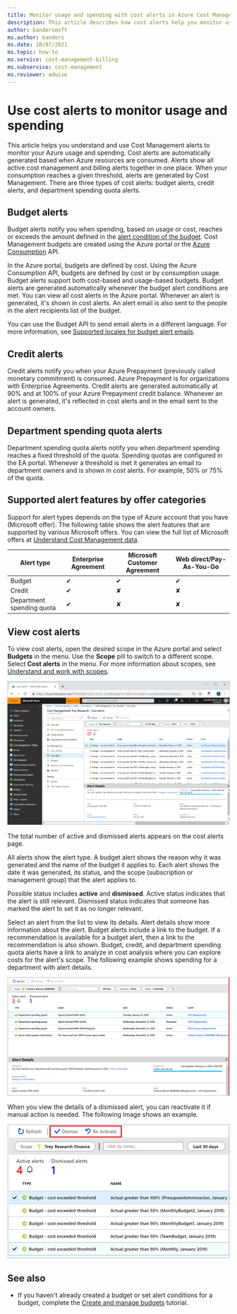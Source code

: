 ```yaml
---
title: Monitor usage and spending with cost alerts in Azure Cost Management
description: This article describes how cost alerts help you monitor usage and spending in Cost Management.
author: bandersmsft
ms.author: banders
ms.date: 10/07/2021
ms.topic: how-to
ms.service: cost-management-billing
ms.subservice: cost-management
ms.reviewer: adwise
---
```


# Use cost alerts to monitor usage and spending

This article helps you understand and use Cost Management alerts to monitor your Azure usage and spending. Cost alerts are automatically generated based when Azure resources are consumed. Alerts show all active cost management and billing alerts together in one place. When your consumption reaches a given threshold, alerts are generated by Cost Management. There are three types of cost alerts: budget alerts, credit alerts, and department spending quota alerts.

## Budget alerts

Budget alerts notify you when spending, based on usage or cost, reaches or exceeds the amount defined in the [alert condition of the budget](tutorial-acm-create-budgets.md). Cost Management budgets are created using the Azure portal or the [Azure Consumption](/rest/api/consumption) API.

In the Azure portal, budgets are defined by cost. Using the Azure Consumption API, budgets are defined by cost or by consumption usage. Budget alerts support both cost-based and usage-based budgets. Budget alerts are generated automatically whenever the budget alert conditions are met. You can view all cost alerts in the Azure portal. Whenever an alert is generated, it's shown in cost alerts. An alert email is also sent to the people in the alert recipients list of the budget.

You can use the Budget API to send email alerts in a different language. For more information, see [Supported locales for budget alert emails](manage-automation.md#supported-locales-for-budget-alert-emails).

## Credit alerts

Credit alerts notify you when your Azure Prepayment (previously called monetary commitment) is consumed. Azure Prepayment is for organizations with Enterprise Agreements. Credit alerts are generated automatically at 90% and at 100% of your Azure Prepayment credit balance. Whenever an alert is generated, it's reflected in cost alerts and in the email sent to the account owners.

## Department spending quota alerts

Department spending quota alerts notify you when department spending reaches a fixed threshold of the quota. Spending quotas are configured in the EA portal. Whenever a threshold is met it generates an email to department owners and is shown in cost alerts. For example, 50% or 75% of the quota.

## Supported alert features by offer categories

Support for alert types depends on the type of Azure account that you have (Microsoft offer). The following table shows the alert features that are supported by various Microsoft offers. You can view the full list of Microsoft offers at [Understand Cost Management data](understand-cost-mgt-data.md).

| Alert type | Enterprise Agreement | Microsoft Customer Agreement | Web direct/Pay-As-You-Go |
|---|---|---|---|
| Budget | ✔ | ✔ | ✔ |
| Credit | ✔ |✘ | ✘ |
| Department spending quota | ✔ | ✘ | ✘ |



## View cost alerts

To view cost alerts, open the desired scope in the Azure portal and select **Budgets** in the menu. Use the **Scope** pill to switch to a different scope. Select **Cost alerts** in the menu. For more information about scopes, see [Understand and work with scopes](understand-work-scopes.md).

![Example image of alerts shown in Cost Management](./media/cost-mgt-alerts-monitor-usage-spending/budget-alerts-fullscreen.png)

The total number of active and dismissed alerts appears on the cost alerts page.

All alerts show the alert type. A budget alert shows the reason why it was generated and the name of the budget it applies to. Each alert  shows the date it was generated, its status, and the scope (subscription or management group) that the alert applies to.

Possible status includes **active** and **dismissed**. Active status indicates that the alert is still relevant. Dismissed status indicates that someone has marked the alert to set it as no longer relevant.

Select an alert from the list to view its details. Alert details show more information about the alert. Budget alerts include a link to the budget. If a recommendation is available for a budget alert, then a link to the recommendation is also shown. Budget, credit, and department spending quota alerts have a link to analyze in cost analysis where you can explore costs for the alert's scope. The following example shows spending for a department with alert details.

![Example image showing spending for a department with alert details](./media/cost-mgt-alerts-monitor-usage-spending/dept-spending-selected-with-credits.png)

When you view the details of a dismissed alert, you can reactivate it if manual action is needed. The following image shows an example.

![Example image showing dismiss and reactivate options](./media/cost-mgt-alerts-monitor-usage-spending/Dismiss-reactivate-options.png)

## See also

- If you haven't already created a budget or set alert conditions for a budget, complete the [Create and manage budgets](tutorial-acm-create-budgets.md) tutorial.